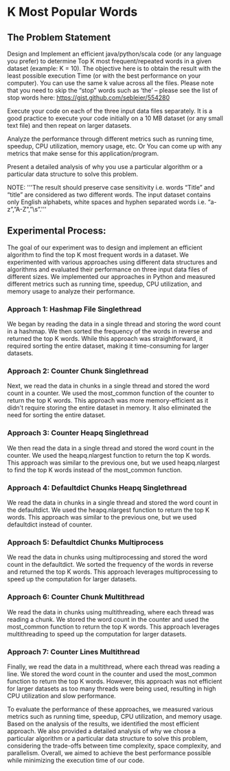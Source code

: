 # K Most Popular Words
## The Problem Statement
Design and Implement an efficient java/python/scala code (or any language you prefer) to determine Top K most frequent/repeated words in a given dataset (example: K = 10). The objective here is to obtain the result with the least possible execution Time (or with the best performance on your computer). You can use the same k value across all the files. Please note that you need to skip the “stop” words such as ‘the’ – please see the list of stop words here: https://gist.github.com/sebleier/554280


Execute your code on each of the three input data files separately. It is a good practice to execute your code initially on a 10 MB dataset (or any small text file) and then repeat on larger datasets.


Analyze the performance through different metrics such as running time, speedup, CPU utilization, memory usage, etc.  Or You can come up with any metrics that make sense for this application/program.

Present a detailed analysis of why you use a particular algorithm or a particular data structure to solve this problem.

NOTE:
'''The result should preserve case sensitivity i.e. words “Title” and “title” are considered as two different words.
The input dataset contains only English alphabets, white spaces and hyphen separated words i.e. “a-z”,”A-Z”,”\s”.'''


## Experimental Process:

The goal of our experiment was to design and implement an efficient algorithm to find the top K most frequent words in a dataset. We experimented with various approaches using different data structures and algorithms and evaluated their performance on three input data files of different sizes. We implemented our approaches in Python and measured different metrics such as running time, speedup, CPU utilization, and memory usage to analyze their performance.

### Approach 1: Hashmap File Singlethread
We began by reading the data in a single thread and storing the word count in a hashmap. We then sorted the frequency of the words in reverse and returned the top K words. While this approach was straightforward, it required sorting the entire dataset, making it time-consuming for larger datasets.

### Approach 2: Counter Chunk Singlethread
Next, we read the data in chunks in a single thread and stored the word count in a counter. We used the most_common function of the counter to return the top K words. This approach was more memory-efficient as it didn't require storing the entire dataset in memory. It also eliminated the need for sorting the entire dataset.

### Approach 3: Counter Heapq Singlethread
We then read the data in a single thread and stored the word count in the counter. We used the heapq.nlargest function to return the top K words. This approach was similar to the previous one, but we used heapq.nlargest to find the top K words instead of the most_common function.

### Approach 4: Defaultdict Chunks Heapq Singlethread
We read the data in chunks in a single thread and stored the word count in the defaultdict. We used the heapq.nlargest function to return the top K words. This approach was similar to the previous one, but we used defaultdict instead of counter.

### Approach 5: Defaultdict Chunks Multiprocess
We read the data in chunks using multiprocessing and stored the word count in the defaultdict. We sorted the frequency of the words in reverse and returned the top K words. This approach leverages multiprocessing to speed up the computation for larger datasets.

### Approach 6: Counter Chunk Multithread
We read the data in chunks using multithreading, where each thread was reading a chunk. We stored the word count in the counter and used the most_common function to return the top K words. This approach leverages multithreading to speed up the computation for larger datasets.

### Approach 7: Counter Lines Multithread
Finally, we read the data in a multithread, where each thread was reading a line. We stored the word count in the counter and used the most_common function to return the top K words. However, this approach was not efficient for larger datasets as too many threads were being used, resulting in high CPU utilization and slow performance.

To evaluate the performance of these approaches, we measured various metrics such as running time, speedup, CPU utilization, and memory usage. Based on the analysis of the results, we identified the most efficient approach. We also provided a detailed analysis of why we chose a particular algorithm or a particular data structure to solve this problem, considering the trade-offs between time complexity, space complexity, and parallelism. Overall, we aimed to achieve the best performance possible while minimizing the execution time of our code.
